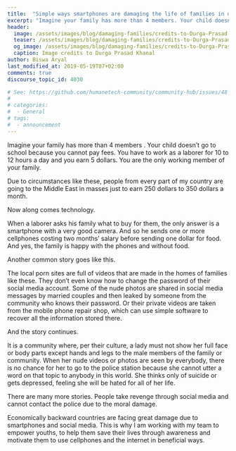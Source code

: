 ```yaml
---
title:  "Simple ways smartphones are damaging the life of families in developing countries"
excerpt: "Imagine your family has more than 4 members. Your child doesn’t go to school because you cannot pay fees. You have to work as a laborer for 10 to 12 hours a day and you earn 5 dollars."
header:
  image: /assets/images/blog/damaging-families/credits-to-Durga-Prasad-Khanal.jpeg
  teaser: /assets/images/blog/damaging-families/credits-to-Durga-Prasad-Khanal-ogimage.jpeg
  og_image: /assets/images/blog/damaging-families/credits-to-Durga-Prasad-Khanal-ogimage.jpeg
  caption: Image credits to Durga Prasad Khanal
author: Biswa Aryal
last_modified_at: 2019-05-19T07+02:00
comments: true
discourse_topic_id: 4030

# See: https://github.com/humanetech-community/community-hub/issues/48
#
# categories:
#  - General
# tags:
#  - announcement
---
```


Imagine your family has more than 4 members . Your child doesn’t go to school because you cannot pay fees. You have to work as a laborer for 10 to 12 hours a day and you earn 5 dollars. You are the only working member of your family.

Due to circumstances like these, people from every part of my country are going to the Middle East in masses just to earn 250 dollars to 350 dollars a month.

Now along comes technology.

When a laborer asks his family what to buy for them, the only answer is a smartphone with a very good camera. And so he sends one or more cellphones costing two months’ salary before sending one dollar for food. And yes, the family is happy with the phones and without food.

Another common story goes like this.

The local porn sites are full of videos that are made in the homes of families like these. They don’t even know how to change the password of their social media account. Some of the nude photos are shared in social media messages by married couples and then leaked by someone from the community who knows their password. Or their private videos are taken from the mobile phone repair shop, which can use simple software to recover all the information stored there.

And the story continues.

It is a community where, per their culture, a lady must not show her full face or body parts except hands and legs to the male members of the family or community. When her nude videos or photos are seen by everybody, there is no chance for her to go to the police station because she cannot utter a word on that topic to anybody in this world. She thinks only of suicide or gets depressed, feeling she will be hated for all of her life.

There are many more stories. People take revenge through social media and cannot contact the police due to the moral damage.

Economically backward countries are facing great damage due to smartphones and social media. This is why I am working with my team to empower youths, to help them save their lives through awareness and motivate them to use cellphones and the internet in beneficial ways.
